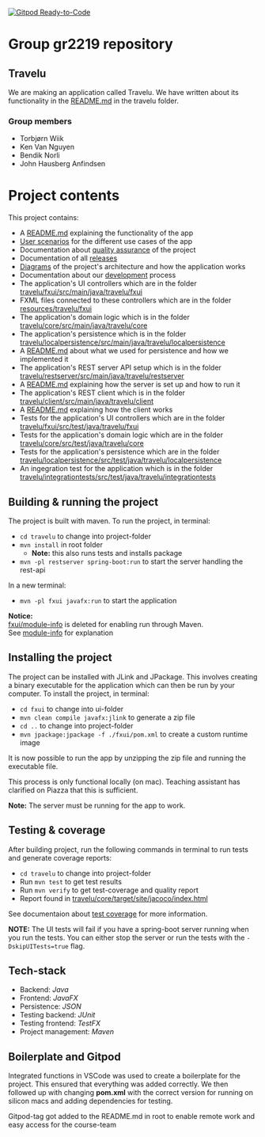 [![Gitpod Ready-to-Code](https://img.shields.io/badge/Gitpod-Ready--to--Code-blue?logo=gitpod)](https://gitpod.stud.ntnu.no/#https://gitlab.stud.idi.ntnu.no/it1901/groups-2022/gr2219/gr2219.git)

# Group gr2219 repository

## Travelu

We are making an application called Travelu. We have written about its functionality in the [README.md](travelu/README.md) in the travelu folder.

### Group members

- Torbjørn Wiik
- Ken Van Nguyen
- Bendik Norli
- John Hausberg Anfindsen

# Project contents

This project contains:

- A [README.md](travelu/README.md) explaining the functionality of the app
- [User scenarios](docs/user-scenarios) for the different use cases of the app
- Documentation about [quality assurance](docs/quality-assurance) of the project
- Documentation of all [releases](docs/releases)
- [Diagrams](docs/diagrams) of the project's architecture and how the application works
- Documentation about our [development](docs/development) process
- The application's UI controllers which are in the folder [travelu/fxui/src/main/java/travelu/fxui](travelu/fxui/src/main/java/travelu/fxui)
- FXML files connected to these controllers which are in the folder [resources/travelu/fxui](travelu/fxui/src/main/resources/travelu/fxui)
- The application's domain logic which is in the folder [travelu/core/src/main/java/travelu/core](travelu/core/src/main/java/travelu/core)
- The application's persistence which is in the folder [travelu/localpersistence/src/main/java/travelu/localpersistence](travelu/localpersistence/src/main/java/travelu/localpersistence)
- A [README.md](travelu/localpersistence/README.md) about what we used for persistence and how we implemented it
- The application's REST server API setup which is in the folder [travelu/restserver/src/main/java/travelu/restserver](travelu/restserver/src/main/java/travelu/restserver)
- A [README.md](travelu/restserver/README.md) explaining how the server is set up and how to run it
- The application's REST client which is in the folder [travelu/client/src/main/java/travelu/client](travelu/client/src/main/java/travelu/client)
- A [README.md](travelu/client/README.md) explaining how the client works
- Tests for the application's UI controllers which are in the folder [travelu/fxui/src/test/java/travelu/fxui](travelu/fxui/src/test/java/travelu/fxui)
- Tests for the application's domain logic which are in the folder [travelu/core/src/test/java/travelu/core](travelu/core/src/test/java/travelu/core)
- Tests for the application's persistence which are in the folder [travelu/localpersistence/src/test/java/travelu/localpersistence](travelu/localpersistence/src/test/java/travelu/localpersistence)
- An ingegration test for the application which is in the folder [travelu/integrationtests/src/test/java/travelu/integrationtests](travelu/integrationtests/src/test/java/travelu/integrationtests)

## Building & running the project

The project is built with maven.
To run the project, in terminal:

- `cd travelu` to change into project-folder
- `mvn install` in root folder
  - **Note:** this also runs tests and installs package
- `mvn -pl restserver spring-boot:run` to start the server handling the rest-api

In a new terminal:
- `mvn -pl fxui javafx:run` to start the application

**Notice:**   
[fxui/module-info](travelu/fxui/src/main/java/) is deleted for enabling run through Maven.  
See [module-info](docs/development/module-info.md) for explanation

## Installing the project

The project can be installed with JLink and JPackage. This involves creating a binary executable for the application which can then be run by your computer.
To install the project, in terminal:

- `cd fxui` to change into ui-folder
- `mvn clean compile javafx:jlink` to generate a zip file
- `cd ..` to change into project-folder
- `mvn jpackage:jpackage -f ./fxui/pom.xml` to create a custom runtime image

It is now possible to run the app by unzipping the zip file and running the executable file.

This process is only functional locally (on mac). Teaching assistant has clarified on Piazza that this is sufficient.

**Note:** The server must be running for the app to work.

## Testing & coverage

After building project, run the following commands in terminal to run tests and generate coverage reports:

- `cd travelu` to change into project-folder
- Run `mvn test` to get test results
- Run `mvn verify` to get test-coverage and quality report
- Report found in [travelu/core/target/site/jacoco/index.html](travelu/core/target/site/jacoco/index.html)

See documentaion about [test coverage](docs/quality-assurance/testCoverage.md) for more information.

**NOTE:** The UI tests will fail if you have a spring-boot server running when you run the tests. You can either stop the server or run the tests with the `-DskipUITests=true` flag.

## Tech-stack

- Backend: _Java_
- Frontend: _JavaFX_
- Persistence: _JSON_
- Testing backend: _JUnit_
- Testing frontend: _TestFX_
- Project management: _Maven_

## Boilerplate and Gitpod

Integrated functions in VSCode was used to create a boilerplate for the project. This ensured that everything was added correctly.
We then followed up with changing **pom.xml** with the correct version for running on silicon macs and adding dependencies for testing.

Gitpod-tag got added to the README.md in root to enable remote work and easy access for the course-team
